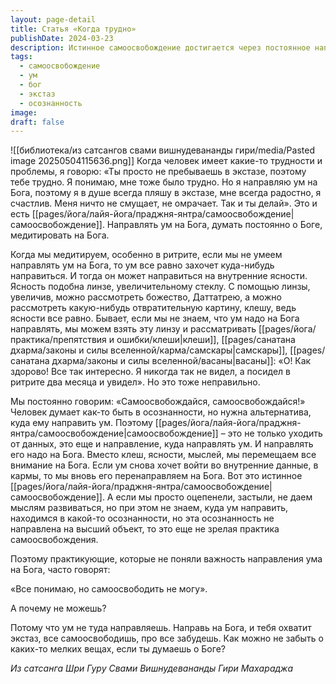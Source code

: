 ```yaml
---
layout: page-detail
title: Статья «Когда трудно»
publishDate: 2024-03-23
description: Истинное самоосвобождение достигается через постоянное направление ума на Бога - это приносит радость и экстаз, избавляет от трудностей. Если ум не направлен на высший объект, он склонен зацикливаться на внутренних проблемах и клешах. Важно не просто быть осознанным, а иметь правильное направление ума, иначе практика не будет зрелой.
tags:
  - самоосвобождение
  - ум
  - бог
  - экстаз
  - осознанность
image: 
draft: false
---
```

![[библиотека/из сатсангов свами вишнудевананды гири/media/Pasted image 20250504115636.png]]
 Когда человек имеет какие-то трудности и проблемы, я говорю: «Ты просто не пребываешь в экстазе, поэтому тебе трудно. Я понимаю, мне тоже было трудно. Но я направляю ум на Бога, поэтому я в душе всегда пляшу в экстазе, мне всегда радостно, я счастлив. Меня ничто не смущает, не омрачает. Так и ты делай». Это и есть [[pages/йога/лайя-йога/праджня-янтра/самоосвобождение|самоосвобождение]]. Направлять ум на Бога, думать постоянно о Боге, медитировать на Бога.

 Когда мы медитируем, особенно в ритрите, если мы не умеем направлять ум на Бога, то ум все равно захочет куда-нибудь направиться. И тогда он может направиться на внутренние ясности. Ясность подобна линзе, увеличительному стеклу. С помощью линзы, увеличив, можно рассмотреть божество, Даттатрею, а можно рассмотреть какую-нибудь отвратительную картину, клешу, ведь ясности все равно. Бывает, если мы не знаем, что ум надо на Бога направлять, мы можем взять эту линзу и рассматривать [[pages/йога/практика/препятствия и ошибки/клеши|клеши]], [[pages/санатана дхарма/законы и силы вселенной/карма/самскары|самскары]], [[pages/санатана дхарма/законы и силы вселенной/васаны|васаны]]: «О! Как здорово! Все так интересно. Я никогда так не видел, а посидел в ритрите два месяца и увидел». Но это тоже неправильно.

 Мы постоянно говорим: «Самоосвобождайся, самоосвобождайся!» Человек думает как-то быть в осознанности, но нужна альтернатива, куда ему направить ум. Поэтому [[pages/йога/лайя-йога/праджня-янтра/самоосвобождение|самоосвобождение]] – это не только уходить от данных, это еще и направление, куда направлять ум. И направлять его надо на Бога. Вместо клеш, ясности, мыслей, мы перемещаем все внимание на Бога. Если ум снова хочет войти во внутренние данные, в кармы, то мы вновь его перенаправляем на Бога. Вот это истинное [[pages/йога/лайя-йога/праджня-янтра/самоосвобождение|самоосвобождение]]. А если мы просто оцепенели, застыли, не даем мыслям развиваться, но при этом не знаем, куда ум направить, находимся в какой-то осознанности, но эта осознанность не направлена на высший объект, то это еще не зрелая практика самоосвобождения.

 Поэтому практикующие, которые не поняли важность направления ума на Бога, часто говорят:

 «Все понимаю, но самоосвободить не могу».

 А почему не можешь?

 Потому что ум не туда направляешь. Направь на Бога, и тебя охватит экстаз, все самоосвободишь, про все забудешь. Как можно не забыть о каких-то мелких вещах, если ты думаешь о Боге?

*Из сатсанга Шри Гуру Свами Вишнудевананды Гири Махараджа*